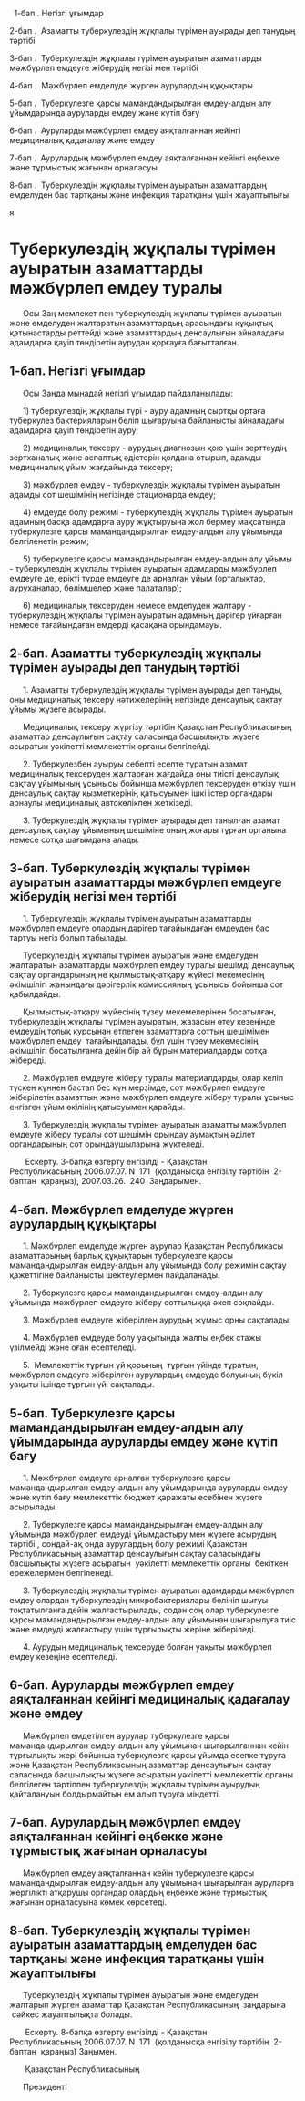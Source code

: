   1-бап . Негiзгi ұғымдар

2-бап .  Азаматты туберкулездiң жұқпалы түрiмен ауырады деп танудың тәртiбi

3-бап .  Туберкулездiң жұқпалы түрiмен ауыратын азаматтарды мәжбүрлеп емдеуге жiберудiң негiзi мен тәртiбi

4-бап .  Мәжбүрлеп емделуде жүрген аурулардың құқықтары

5-бап .  Туберкулезге қарсы мамандандырылған емдеу-алдын алу ұйымдарында ауруларды емдеу және күтiп бағу

6-бап .  Ауруларды мәжбүрлеп емдеу аяқталғаннан кейiнгi медициналық қадағалау және емдеу

7-бап .  Аурулардың мәжбүрлеп емдеу аяқталғаннан кейінгі еңбекке және тұрмыстық жағынан орналасуы

8-бап .  Туберкулездің жұқпалы түрімен ауыратын азаматтардың емделуден бас тартқаны және инфекция таратқаны үшін жауаптылығы

я

# Туберкулездің жұқпалы түрімен ауыратын азаматтарды мәжбүрлеп емдеу туралы

      Осы Заң мемлекет пен туберкулездiң жұқпалы түрiмен ауыратын және емделуден жалтаратын азаматтардың арасындағы құқықтық қатынастарды реттейдi және азаматтардың денсаулығын айналадағы адамдарға қауiп төндiретiн аурудан қорғауға бағытталған.

## 1-бап. Негiзгi ұғымдар

      Осы Заңда мынадай негiзгi ұғымдар пайдаланылады:

      1) туберкулездiң жұқпалы түрi - ауру адамның сыртқы ортаға туберкулез бактерияларын бөлiп шығаруына байланысты айналадағы адамдарға қауiп төндiретiн ауру;

      2) медициналық тексеру - аурудың диагнозын қою үшiн зерттеудiң зертханалық және аспаптық әдiстерiн қолдана отырып, адамды медициналық ұйым жағдайында тексеру;

      3) мәжбүрлеп емдеу - туберкулездiң жұқпалы түрiмен ауыратын адамды сот шешiмiнiң негiзiнде стационарда емдеу;

      4) емдеуде болу режимi - туберкулездiң жұқпалы түрiмен ауыратын адамның басқа адамдарға ауру жұқтыруына жол бермеу мақсатында туберкулезге қарсы мамандандырылған емдеу-алдын алу ұйымында белгiленетiн режим;

      5) туберкулезге қарсы мамандандырылған емдеу-алдын алу ұйымы - туберкулездiң жұқпалы түрiмен ауыратын адамдарды мәжбүрлеп емдеуге де, ерiктi түрде емдеуге де арналған ұйым (орталықтар, ауруханалар, бөлiмшелер және палаталар);

      6) медициналық тексеруден немесе емделуден жалтару - туберкулездiң жұқпалы түрiмен ауыратын адамның дәрiгер ұйғарған немесе тағайындаған емдердi қасақана орындамауы.

## 2-бап. Азаматты туберкулездiң жұқпалы түрiмен ауырады деп танудың тәртiбi

      1. Азаматты туберкулездiң жұқпалы түрiмен ауырады деп тануды, оны медициналық тексеру нәтижелерiнiң негiзiнде денсаулық сақтау ұйымы жүзеге асырады.

      Медициналық тексеру жүргiзу тәртiбiн Қазақстан Республикасының азаматтар денсаулығын сақтау саласында басшылықты жүзеге асыратын уәкiлеттi мемлекеттiк органы белгiлейдi.

      2. Туберкулезбен ауыруы себептi есепте тұратын азамат медициналық тексеруден жалтарған жағдайда оны тиiстi денсаулық сақтау ұйымының ұсынысы бойынша мәжбүрлеп тексеруден өткiзу үшiн денсаулық сақтау қызметкерiнiң қатысуымен iшкi iстер органдары арнаулы медициналық автокөлiкпен жеткiзедi.

      3. Туберкулездiң жұқпалы түрiмен ауырады деп танылған азамат денсаулық сақтау ұйымының шешiмiне оның жоғары тұрған органына немесе сотқа шағымдана алады.

## 3-бап. Туберкулездiң жұқпалы түрiмен ауыратын азаматтарды мәжбүрлеп емдеуге жiберудiң негiзi мен тәртiбi

      1. Туберкулездiң жұқпалы түрiмен ауыратын азаматтарды мәжбүрлеп емдеуге олардың дәрiгер тағайындаған емдеуден бас тартуы негiз болып табылады.

      Туберкулездiң жұқпалы түрiмен ауыратын және емделуден жалтаратын азаматтарды мәжбүрлеп емдеу туралы шешiмдi денсаулық сақтау органдарының не қылмыстық-атқару жүйесi мекемесiнiң әкiмшiлiгi жанындағы дәрiгерлiк комиссияның ұсынысы бойынша сот қабылдайды.

      Қылмыстық-атқару жүйесiнiң түзеу мекемелерiнен босатылған, туберкулездiң жұқпалы түрiмен ауыратын, жазасын өтеу кезеңiнде емдеудiң толық курсынан өтпеген азаматтарға соттың шешiмiмен  мәжбүрлеп емдеу  тағайындалады, бұл үшiн түзеу мекемесiнiң әкiмшiлiгi босатылғанға дейiн бiр ай бұрын материалдарды сотқа жiбереді.

      2. Мәжбүрлеп емдеуге жiберу туралы материалдарды, олар келiп түскен күннен бастап бес күн мерзiмде, сот мәжбүрлеп емдеуге жiберiлетiн азаматтың және мәжбүрлеп емдеуге жiберу туралы ұсыныс енгiзген ұйым өкiлiнiң қатысуымен қарайды.

      3. Туберкулездiң жұқпалы түрiмен ауыратын азаматты мәжбүрлеп емдеуге жiберу туралы сот шешiмiн орындау аумақтың әдiлет органдарының сот орындаушыларына жүктеледi.

       Ескерту. 3-бапқа өзгерту енгізілді - Қазақстан Республикасының 2006.07.07. N   171   (қолданысқа енгізілу тәртібін   2-баптан   қараңыз), 2007.03.26.   240   Заңдарымен.

## 4-бап. Мәжбүрлеп емделуде жүрген аурулардың құқықтары

      1. Мәжбүрлеп емделуде жүрген аурулар Қазақстан Республикасы азаматтарының барлық құқықтарын туберкулезге қарсы мамандандырылған емдеу-алдын алу ұйымында болу режимiн сақтау қажеттiгiне байланысты шектеулермен пайдаланады.

      2. Туберкулезге қарсы мамандандырылған емдеу-алдын алу ұйымында мәжбүрлеп емдеуге жiберу соттылыққа әкеп соқпайды.

      3. Мәжбүрлеп емдеуге жiберiлген аурудың жұмыс орны сақталады.

      4. Мәжбүрлеп емдеуде болу уақытында жалпы еңбек стажы үзiлмейдi және оған есептеледi.

      5.  Мемлекеттiк тұрғын үй қорының  тұрғын үйiнде тұратын, мәжбүрлеп емдеуге жiберiлген аурулардың емдеуде болуының бүкiл уақыты iшiнде тұрғын үйi сақталады.

## 5-бап. Туберкулезге қарсы мамандандырылған емдеу-алдын алу ұйымдарында ауруларды емдеу және күтiп бағу

      1. Мәжбүрлеп емдеуге арналған туберкулезге қарсы мамандандырылған емдеу-алдын алу ұйымдарында ауруларды емдеу және күтiп бағу мемлекеттiк бюджет қаражаты есебiнен жүзеге асырылады.

      2. Туберкулезге қарсы мамандандырылған емдеу-алдын алу ұйымында мәжбүрлеп емдеудi ұйымдастыру мен жүзеге асырудың  тәртiбi , сондай-ақ онда аурулардың болу режимi Қазақстан Республикасының азаматтар денсаулығын сақтау саласындағы басшылықты жүзеге асыратын  уәкiлеттi мемлекеттiк органы  бекiткен ережелермен белгiленедi.

      3. Туберкулездiң жұқпалы түрiмен ауыратын адамдарды мәжбүрлеп емдеу олардан туберкулездiң микробактериялары бөлiнiп шығуы тоқтатылғанға дейiн жалғастырылады, содан соң олар туберкулезге қарсы мамандандырылған емдеу-алдын алу ұйымынан шығарылуға тиiс және емдеудi жалғастыру үшiн тұрғылықты жерiне жiберiледi.

      4. Аурудың медициналық тексеруде болған уақыты мәжбүрлеп емдеу кезеңiне есептеледi.

## 6-бап. Ауруларды мәжбүрлеп емдеу аяқталғаннан кейiнгi медициналық қадағалау және емдеу

      Мәжбүрлеп емдетiлген аурулар туберкулезге қарсы мамандандырылған емдеу-алдын алу ұйымынан шығарылғаннан кейiн тұрғылықты жерi бойынша туберкулезге қарсы ұйымда есепке тұруға және Қазақстан Республикасының азаматтар денсаулығын сақтау саласында басшылықты жүзеге асыратын уәкiлеттi мемлекеттiк органы белгiлеген тәртiппен туберкулездiң жұқпалы түрiмен ауырудың қайталануын болдырмайтын ем алып тұруға мiндеттi.

## 7-бап. Аурулардың мәжбүрлеп емдеу аяқталғаннан кейінгі еңбекке және тұрмыстық жағынан орналасуы

      Мәжбүрлеп емдеу аяқталғаннан кейін туберкулезге қарсы мамандандырылған емдеу-алдын алу ұйымынан шығарылған ауруларға жергілікті атқарушы органдар олардың еңбекке және тұрмыстық жағынан орналасуына көмек көрсетеді.

## 8-бап. Туберкулездің жұқпалы түрімен ауыратын азаматтардың емделуден бас тартқаны және инфекция таратқаны үшін жауаптылығы

      Туберкулездің жұқпалы түрімен ауыратын және емделуден жалтарып жүрген азаматтар Қазақстан Республикасының  заңдарына  сәйкес жауаптылықта болады.

       Ескерту. 8-бапқа өзгерту енгізілді - Қазақстан Республикасының 2006.07.07. N   171   (қолданысқа енгізілу тәртібін   2-баптан   қараңыз) Заңымен.

       Қазақстан Республикасының

      Президенті

